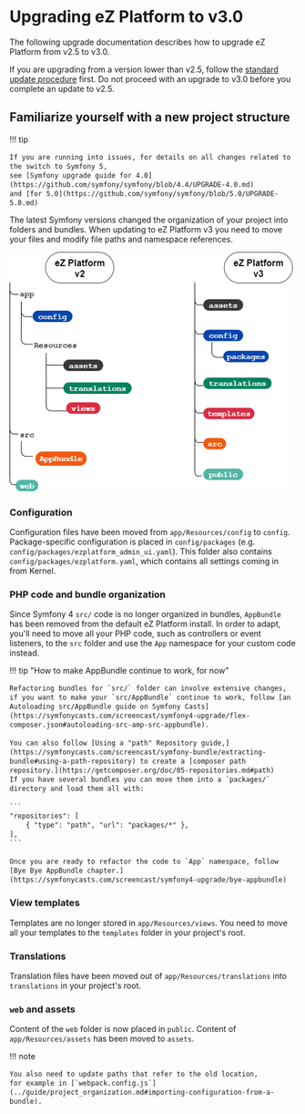 # Upgrading eZ Platform to v3.0

The following upgrade documentation describes how to upgrade eZ Platform from v2.5 to v3.0.

If you are upgrading from a version lower than v2.5, follow the [standard update procedure](../updating/updating_ez_platform.md) first.
Do not proceed with an upgrade to v3.0 before you complete an update to v2.5.

## Familiarize yourself with a new project structure

!!! tip

    If you are running into issues, for details on all changes related to the switch to Symfony 5,
    see [Symfony upgrade guide for 4.0](https://github.com/symfony/symfony/blob/4.4/UPGRADE-4.0.md)
    and [for 5.0](https://github.com/symfony/symfony/blob/5.0/UPGRADE-5.0.md)

The latest Symfony versions changed the organization of your project into folders and bundles.
When updating to eZ Platform v3 you need to move your files and modify file paths and namespace references.

![Project structure changes in v3](../updating/img/folder_structure_v3.png "Project folder structure changes between v2 and v3")

### Configuration

Configuration files have been moved from `app/Resources/config` to `config`.
Package-specific configuration is placed in `config/packages` (e.g. `config/packages/ezplatform_admin_ui.yaml`).
This folder also contains `config/packages/ezplatform.yaml`, which contains all settings coming in from Kernel.

### PHP code and bundle organization

Since Symfony 4 `src/` code is no longer organized in bundles, `AppBundle` has been removed from the default eZ Platform install.
In order to adapt, you'll need to move all your PHP code, such as controllers or event listeners, to the `src` folder and use the `App` namespace for your custom code instead.

!!! tip "How to make AppBundle continue to work, for now"

    Refactoring bundles for `src/` folder can involve extensive changes, if you want to make your `src/AppBundle` continue to work, follow [an Autoloading src/AppBundle guide on Symfony Casts](https://symfonycasts.com/screencast/symfony4-upgrade/flex-composer.json#autoloading-src-amp-src-appbundle).
    
    You can also follow [Using a "path" Repository guide,](https://symfonycasts.com/screencast/symfony-bundle/extracting-bundle#using-a-path-repository) to create a [composer path repository.](https://getcomposer.org/doc/05-repositories.md#path)
    If you have several bundles you can move them into a `packages/` directory and load them all with:
    
    ```
    "repositories": [
        { "type": "path", "url": "packages/*" },
    ],
    ```
    
    Once you are ready to refactor the code to `App` namespace, follow [Bye Bye AppBundle chapter.](https://symfonycasts.com/screencast/symfony4-upgrade/bye-appbundle)

### View templates

Templates are no longer stored in `app/Resources/views`.
You need to move all your templates to the `templates` folder in your project's root.

### Translations

Translation files have been moved out of `app/Resources/translations` into `translations` in your project's root.

### `web` and assets

Content of the `web` folder is now placed in `public`.
Content of `app/Resources/assets` has been moved to `assets`.

!!! note

    You also need to update paths that refer to the old location,
    for example in [`webpack.config.js`](../guide/project_organization.md#importing-configuration-from-a-bundle).
